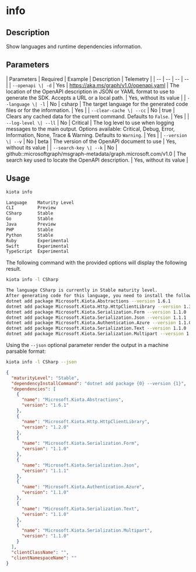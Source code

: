 # info

## Description 

Show languages and runtime dependencies information.

## Parameters

| Parameters | Required | Example | Description | Telemetry |
| -- | -- | -- | -- |
| `--openapi \| -d` | Yes | https://aka.ms/graph/v1.0/openapi.yaml | The location of the OpenAPI description in JSON or YAML format to use to generate the SDK. Accepts a URL or a local path. | Yes, without its value |
| `--language \| -l` | No | csharp | The target language for the generated code files or for the information. | Yes |
| `--clear-cache \| --cc` | No | true | Clears any cached data for the current command. Defaults to `False`. | Yes |
| `--log-level \| --ll` | No | Critical | The log level to use when logging messages to the main output. Options available: Critical, Debug, Error, Information, None, Trace & Warning. Defaults to `Warning`. | Yes |
| `--version \| --v` | No | beta | The version of the OpenAPI document to use | Yes, without its value |
| `--search-key \| --k` | No | github::microsoftgraph/msgraph-metadata/graph.microsoft.com/v1.0 | The search key used to locate the OpenAPI description. | Yes, without its value |

## Usage

```bash
kiota info
```

```bash
Language    Maturity Level
CLI         Preview
CSharp      Stable
Go          Stable
Java        Preview
PHP         Stable
Python      Stable
Ruby        Experimental
Swift       Experimental
TypeScript  Experimental
```

The following command with the provided options will display the following result.

```bash
kiota info -l CSharp
```

```bash
The language CSharp is currently in Stable maturity level.
After generating code for this language, you need to install the following packages:
dotnet add package Microsoft.Kiota.Abstractions --version 1.6.1
dotnet add package Microsoft.Kiota.Http.HttpClientLibrary --version 1.3.0
dotnet add package Microsoft.Kiota.Serialization.Form --version 1.1.0
dotnet add package Microsoft.Kiota.Serialization.Json --version 1.1.1
dotnet add package Microsoft.Kiota.Authentication.Azure --version 1.1.0
dotnet add package Microsoft.Kiota.Serialization.Text --version 1.1.0
dotnet add package Microsoft.Kiota.Serialization.Multipart --version 1.1.0
```

Using the `--json` optional parameter render the output in a machine parsable format:

```bash
kiota info -l CSharp --json
```

```json
{
  "maturityLevel": "Stable",
  "dependencyInstallCommand": "dotnet add package {0} --version {1}",
  "dependencies": [
    {
      "name": "Microsoft.Kiota.Abstractions",
      "version": "1.6.1"
    },
    {
      "name": "Microsoft.Kiota.Http.HttpClientLibrary",
      "version": "1.2.0"
    },
    {
      "name": "Microsoft.Kiota.Serialization.Form",
      "version": "1.1.0"
    },
    {
      "name": "Microsoft.Kiota.Serialization.Json",
      "version": "1.1.1"
    },
    {
      "name": "Microsoft.Kiota.Authentication.Azure",
      "version": "1.1.0"
    },
    {
      "name": "Microsoft.Kiota.Serialization.Text",
      "version": "1.1.0"
    },
    {
      "name": "Microsoft.Kiota.Serialization.Multipart",
      "version": "1.1.0"
    }
  ],
  "clientClassName": "",
  "clientNamespaceName": ""
}
```
